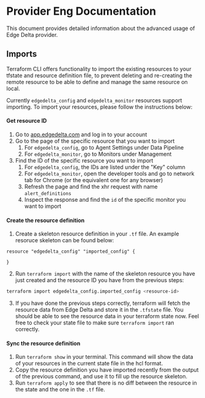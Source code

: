 # Provider Eng Documentation

This document provides detailed information about the advanced usage of Edge Delta provider.

## Imports

Terraform CLI offers functionality to import the existing resources to your tfstate and resource definition file, to prevent deleting and re-creating the remote resource to be able to define and manage the same resource on local.

Currently `edgedelta_config` and `edgedelta_monitor` resources support importing. To import your resources, please follow the instructions below:

#### Get resource ID

1. Go to [app.edgedelta.com](https://app.edgedelta.com) and log in to your account
2. Go to the page of the specific resource that you want to import
   1. For `edgedelta_config`, go to Agent Settings under Data Pipeline
   2. For `edgedelta_monitor`, go to Monitors under Management
3. Find the ID of the specific resource you want to import
   1. For `edgedelta_config`, the IDs are listed under the "Key" column
   2. For `edgedelta_monitor`, open the developer tools and go to network tab for Chrome (or the equivalent one for any browser)
   3. Refresh the page and find the xhr request with name `alert_definitions`
   4. Inspect the response and find the `id` of the specific monitor you want to import

#### Create the resource definition

1. Create a skeleton resource definition in your `.tf` file. An example resoruce skeleton can be found below:

```hcl
resource "edgedelta_config" "imported_config" {

}
```

2. Run `terraform import` with the name of the skeleton resource you have just created and the resource ID you have from the previous steps:

```bash
terraform import edgedelta_config.imported_config <resource-id>
```

3. If you have done the previous steps correctly, terraform will fetch the resource data from Edge Delta and store it in the `.tfstate` file. You should be able to see the resource data in your terraform state now. Feel free to check your state file to make sure `terraform import` ran correctly.

#### Sync the resource definition

1. Run `terraform show` in your terminal. This command will show the data of your resources in the current state file in the hcl format.
2. Copy the resource definition you have imported recently from the output of the previous command, and use it to fill up the resource skeleton.
3. Run `terraform apply` to see that there is no diff between the resource in the state and the one in the `.tf` file.